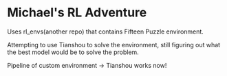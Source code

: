 # Michael's RL Adventure

Uses rl_envs(another repo) that contains Fifteen Puzzle environment.

Attempting to use Tianshou to solve the environment, still figuring out what the best model would be to solve the problem.

Pipeline of custom environment -> Tianshou works now!